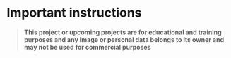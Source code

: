 # Important instructions
>**This project or upcoming projects are for educational and training purposes and any image or personal data belongs to its owner and may not be used for commercial purposes**
